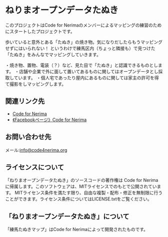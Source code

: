 # ねりまオープンデータたぬき

このプロジェクトはCode for Nerimaのメンバーによるマッピングの練習のためにスタートしたプロジェクトです。

歩いていると意外とある「たぬき」の焼き物。気になりだしたらもうマッピングせずにはいられない！
というわけで練馬区内（ちょっと隣接も）で見つけた「たぬき」をみんなでマッピングしていきます。

・焼き物、置物、電装（？）など、見た目で「たぬき」と認識できるものとします。
・店舗や企業で外に面して置いてあるものに関してはオープンデータとし採取しています。
・個人宅であったり屋内にあるものに関しては家主の許可を得て撮影をしマッピングします。

## 関連リンク先

* [Code for Nerima](http://code4nerima.org/)
* [《Facebookページ》Code for Nerima](https://www.facebook.com/code4nerima/)

## お問い合わせ先

メール:info@code4nerima.org

## ライセンスについて

「ねりまオープンデータたぬき」のソースコードの著作権は Code for Nerima に帰属します。このソフトウェアは、MITライセンスでのもとで公開されています。
MITライセンス条件を満たす限り、自由な複製・配布・修正を無制限に行うことができます。ライセンス条件についてはLICENSE.txtをご覧ください。

## 「ねりまオープンデータたぬき」について

「練馬たぬきマップ」はCode for Nerimaによって開発されたものです。
